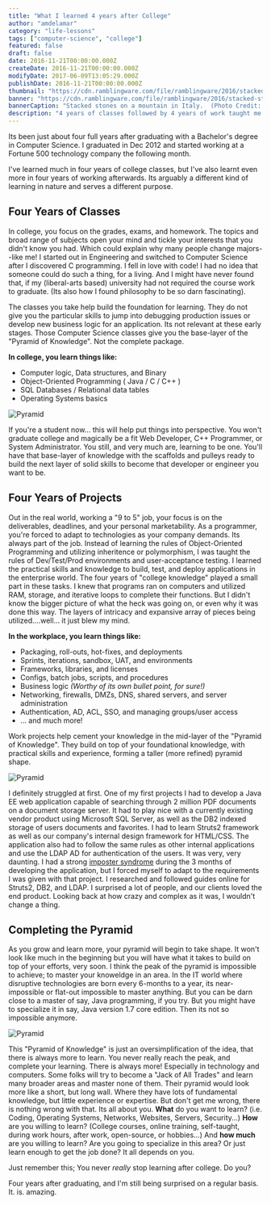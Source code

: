```yaml
---
title: "What I learned 4 years after College"
author: "amdelamar"
category: "life-lessons"
tags: ["computer-science", "college"]
featured: false
draft: false
date: 2016-11-21T00:00:00.000Z
createDate: 2016-11-21T00:00:00.000Z
modifyDate: 2017-06-09T13:05:29.000Z
publishDate: 2016-11-21T00:00:00.000Z
thumbnail: "https://cdn.ramblingware.com/file/ramblingware/2016/stacked-stones-640.jpg"
banner: "https://cdn.ramblingware.com/file/ramblingware/2016/stacked-stones-1240.jpg"
bannerCaption: "Stacked stones on a mountain in Italy.  (Photo Credit: Sammy Schellenberg)"
description: "4 years of classes followed by 4 years of work taught me: you never really stop learning."
---
```


Its been just about four full years after graduating with a Bachelor's degree in Computer Science. I graduated in Dec 2012 and started working at a Fortune 500 technology company the following month.

I've learned much in four years of college classes, but I've also learnt even more in four years of working afterwards. Its arguably a different kind of learning in nature and serves a different purpose.

## Four Years of Classes

In college, you focus on the grades, exams, and homework. The topics and broad range of subjects open your mind and tickle your interests that you didn't know you had. Which could explain why many people change majors--like me! I started out in Engineering and switched to Computer Science after I discovered C programming. I fell in love with code! I had no idea that someone could do such a thing, for a living. And I might have never found that, if my (liberal-arts based) university had not required the course work to graduate. (Its also how I found philosophy to be so darn fascinating).

The classes you take help build the foundation for learning. They do not give you the particular skills to jump into debugging production issues or develop new business logic for an application. Its not relevant at these early stages. Those Computer Science classes give you the base-layer of the "Pyramid of Knowledge". Not the complete package.

**In college, you learn things like:**

* Computer logic, Data structures, and Binary
* Object-Oriented Programming ( Java / C / C++ )
* SQL Databases / Relational data tables
* Operating Systems basics

![Pyramid](https://cdn.ramblingware.com/file/ramblingware/2016/charts/pyramid-1.jpg)

If you're a student now... this will help put things into perspective. You won't graduate college and magically be a fit Web Developer, C++ Programmer, or System Administrator. You still, and very much are, learning to be one. You'll have that base-layer of knowledge with the scaffolds and pulleys ready to build the next layer of solid skills to become that developer or engineer you want to be.

## Four Years of Projects

Out in the real world, working a "9 to 5" job, your focus is on the deliverables, deadlines, and your personal marketability. As a programmer, you're forced to adapt to technologies as your company demands. Its always part of the job. Instead of learning the rules of Object-Oriented Programming and utilizing inheritence or polymorphism, I was taught the rules of Dev/Test/Prod environments and user-acceptance testing. I learned the practical skills and knowledge to build, test, and deploy applications in the enterprise world. The four years of "college knowledge" played a small part in these tasks. I knew that programs ran on computers and utilized RAM, storage, and iterative loops to complete their functions. But I didn't know the bigger picture of what the heck was going on, or even why it was done this way. The layers of intricacy and expansive array of pieces being utilized....well... it just blew my mind.

**In the workplace, you learn things like:**

* Packaging, roll-outs, hot-fixes, and deployments
* Sprints, iterations, sandbox, UAT, and environments
* Frameworks, libraries, and licenses
* Configs, batch jobs, scripts, and procedures
* Business logic  _(Worthy of its own bullet point, for sure!)_
* Networking, firewalls, DMZs, DNS, shared servers, and server administration
* Authentication, AD, ACL, SSO, and managing groups/user access
* ... and much more!

Work projects help cement your knowledge in the mid-layer of the "Pyramid of Knowledge". They build on top of your foundational knowledge, with practical skills and experience, forming a taller (more refined) pyramid shape.

![Pyramid](https://cdn.ramblingware.com/file/ramblingware/2016/charts/pyramid-2.jpg)

I definitely struggled at first. One of my first projects I had to develop a Java EE web application capable of searching through 2 million PDF documents on a document storage server. It had to play nice with a currently existing vendor product using Microsoft SQL Server, as well as the DB2 indexed storage of users documents and favorites. I had to learn Struts2 framework as well as our company's internal design framework for HTML/CSS. The application also had to follow the same rules as other internal applications and use the LDAP AD for authentication of the users. It was very, very daunting. I had a strong [imposter syndrome](https://en.wikipedia.org/wiki/Impostor_syndrome) during the 3 months of developing the application, but I forced myself to adapt to the requirements I was given with that project. I researched and followed guides online for Struts2, DB2, and LDAP. I surprised a lot of people, and our clients loved the end product. Looking back at how crazy and complex as it was, I wouldn't change a thing.

## Completing the Pyramid

As you grow and learn more, your pyramid will begin to take shape. It won't look like much in the beginning but you will have what it takes to build on top of your efforts, very soon. I think the peak of the pyramid is impossible to achieve; to master your knoweldge in an area. In the IT world where disruptive technologies are born every 6-months to a year, its near-impossible or flat-out impossible to master anything. But you can be darn close to a master of say, Java programming, if you try. But you might have to specialize it in say, Java version 1.7 core edition. Then its not so impossible anymore.

![Pyramid](https://cdn.ramblingware.com/file/ramblingware/2016/charts/pyramid-3.jpg)

This "Pyramid of Knowledge" is just an oversimplification of the idea, that there is always more to learn. You never really reach the peak, and complete your learning. There is always more! Especially in technology and computers. Some folks will try to become a "Jack of All Trades" and learn many broader areas and master none of them. Their pyramid would look more like a short, but long wall. Where they have lots of fundamental knowledge, but little experience or expertise. But don't get me wrong, there is nothing wrong with that. Its all about you. **What** do you want to learn? (i.e. Coding, Operating Systems, Networks, Websites, Servers, Security...) **How** are you willing to learn? (College courses, online training, self-taught, during work hours, after work, open-source, or hobbies...) And **how much** are you willing to learn? Are you going to specialize in this area? Or just learn enough to get the job done? It all depends on you.

Just remember this; You never _really_ stop learning after college. Do you?

Four years after graduating, and I'm still being surprised on a regular basis. It. is. amazing.
